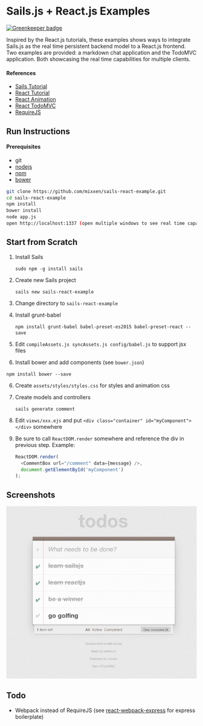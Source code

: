 # Sails.js + React.js Examples

[![Greenkeeper badge](https://badges.greenkeeper.io/andreymaznyak/sailsTempServer.svg)](https://greenkeeper.io/)

Inspired by the React.js tutorials, these examples shows ways to integrate Sails.js as the real time persistent backend model to a React.js frontend. 
Two examples are provided: a markdown chat application and the TodoMVC application. Both showcasing the real time capabilities for multiple clients.

#### References
* [Sails Tutorial](https://www.youtube.com/watch?v=uxojCaDSyZA)
* [React Tutorial](http://facebook.github.io/react/docs/tutorial.html)
* [React Animation](http://facebook.github.io/react/docs/animation.html)
* [React TodoMVC](https://github.com/tastejs/todomvc/tree/gh-pages/architecture-examples/react)
* [RequireJS](http://requirejs.org/)

## Run Instructions

#### Prerequisites
* git
* [nodejs](http://nodejs.org)
* [npm](http://npmjs.org)
* [bower](http://bower.io)


```bash
git clone https://github.com/mixxen/sails-react-example.git
cd sails-react-example
npm install
bower install
node app.js
open http://localhost:1337 (open multiple windows to see real time capabilities of Sailsjs)
```

## Start from Scratch
1. Install Sails

   ```
   sudo npm -g install sails
   ```

2. Create new Sails project

   ```
   sails new sails-react-example
   ```

3. Change directory to ```sails-react-example```

4. Install grunt-babel

   ```
   npm install grunt-babel babel-preset-es2015 babel-preset-react --save
   ```

4. Edit ```compileAssets.js syncAssets.js config/babel.js``` to support jsx files

5. Install bower and add components (see ```bower.json```)

  ```
  npm install bower --save
  ```

6. Create ```assets/styles/styles.css``` for styles and animation css 

7. Create models and controllers

   ```
   sails generate comment
   ```
8. Edit ```views/xxx.ejs``` and put ```<div class="container" id="myComponent"></div>``` somewhere

9. Be sure to call ```ReactDOM.render``` somewhere and reference the div in previous step. Example:

   ```javascript
   ReactDOM.render(
     <CommentBox url="/comment" data={message} />,
     document.getElementById('myComponent')
   );
   ```

## Screenshots

![alt tag](todosmvc.png)

## Todo

* Webpack instead of RequireJS (see [react-webpack-express](https://github.com/mixxen/react-webpack-express) for express boilerplate)
